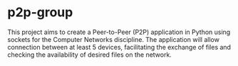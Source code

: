 # p2p-group
This project aims to create a Peer-to-Peer (P2P) application in Python using sockets for the Computer Networks discipline. The application will allow connection between at least 5 devices, facilitating the exchange of files and checking the availability of desired files on the network.
